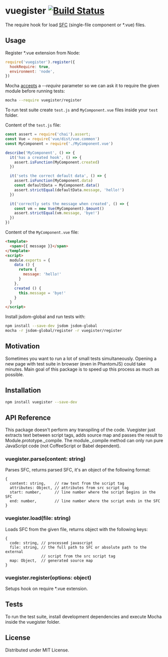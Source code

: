 # vuegister [![Build Status](https://travis-ci.org/iatsiuk/vuegister.svg?branch=master)](https://travis-ci.org/iatsiuk/vuegister)

The require hook for load [SFC](https://vuejs.org/v2/guide/single-file-components.html) (single-file component or *.vue) files.

## Usage

Register *.vue extension from Node:

```js
require('vuegister').register({
  hookRequire: true,
  environment: 'node',
})
```

Mocha [accepts](https://mochajs.org/#usage) a _--require_ parameter so we can ask it to require the given module before running tests:

```sh
mocha --require vuegister/register
```

To run test suite create `test.js` and `MyComponent.vue` files inside your `test` folder.

Content of the `test.js` file:

```js
const assert = require('chai').assert;
const Vue = require('vue/dist/vue.common')
const MyComponent = require('./MyComponent.vue')

describe('MyComponent', () => {
  it('has a created hook', () => {
    assert.isFunction(MyComponent.created)
  })

  it('sets the correct default data', () => {
    assert.isFunction(MyComponent.data)
    const defaultData = MyComponent.data()
    assert.strictEqual(defaultData.message, 'hello!')
  })

  it('correctly sets the message when created', () => {
    const vm = new Vue(MyComponent).$mount()
    assert.strictEqual(vm.message, 'bye!')
  })
})
```

Content of the `MyComponent.vue` file:

```html
<template>
  <span>{{ message }}</span>
</template>
<script>
  module.exports = {
    data () {
      return {
        message: 'hello!'
      }
    },
    created () {
      this.message = 'bye!'
    }
  }
</script>
```

Install jsdom-global and run tests with:

```sh
npm install --save-dev jsdom jsdom-global
mocha -r jsdom-global/register -r vuegister/register
```

## Motivation

Sometimes you want to run a lot of small tests simultaneously. Opening a new page with test suite in browser (even in PhantomJS) could take minutes. Main goal of this package is to speed up this process as much as possible.

## Installation

```sh
npm install vuegister --save-dev
```

## API Reference

This package doesn't perform any transpiling of the code. Vuegister just extracts text between script tags, adds source map and passes the result to Module.prototype.\_compile. The module.\_compile method can only run pure JavaScript code (not CoffeeScript or Babel dependent).

### vuegister.parse(content: string)

Parses SFC, returns parsed SFC, it's an object of the following format:

```
{
  content: string,    // raw text from the script tag
  attributes: Object, // attributes from src script tag
  start: number,      // line number where the script begins in the SFC
  end: number,        // line number where the script ends in the SFC
}
```

### vuegister.load(file: string)

Loads SFC from the given file, returns object with the following keys:

```
{
  code: string, // processed javascript
  file: string, // the full path to SFC or absolute path to the external
                // script from the src script tag
  map: Object,  // generated source map
}
```

### vuegister.register(options: object)

Setups hook on require *.vue extension.

## Tests

To run the test suite, install development dependencies and execute Mocha inside the vuegister folder.

## License

Distributed under MIT License.
